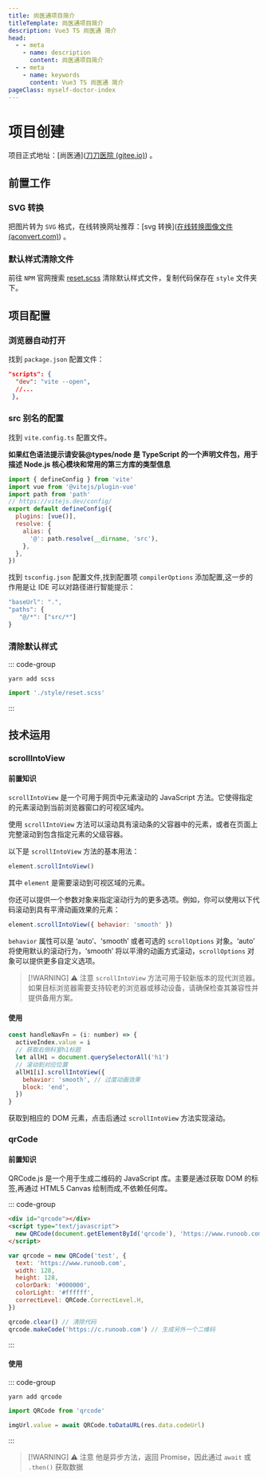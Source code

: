 ```yaml
---
title: 尚医通项目简介
titleTemplate: 尚医通项目简介
description: Vue3 TS 尚医通 简介
head:
  - - meta
    - name: description
      content: 尚医通项目简介
  - - meta
    - name: keywords
      content: Vue3 TS 尚医通 简介
pageClass: myself-doctor-index
---
```


# 项目创建

项目正式地址：[尚医通]([刀刀医院 (gitee.io)](http://duyidao.gitee.io/doctor/)) 。

## 前置工作

### SVG 转换

把图片转为 `SVG` 格式，在线转换网址推荐：[svg 转换]([在线转换图像文件 (aconvert.com)](https://www.aconvert.com/cn/image/)) 。

### 默认样式清除文件

前往 `NPM` 官网搜索 [reset.scss](https://www.npmjs.com/package/reset.scss) 清除默认样式文件，复制代码保存在 `style` 文件夹下。

## 项目配置

### 浏览器自动打开

找到 `package.json` 配置文件：

```json
"scripts": {
  "dev": "vite --open",
  //...
 },
```

### src 别名的配置

找到 `vite.config.ts` 配置文件。

**如果红色语法提示请安装@types/node 是 TypeScript 的一个声明文件包，用于描述 Node.js 核心模块和常用的第三方库的类型信息**

```js
import { defineConfig } from 'vite'
import vue from '@vitejs/plugin-vue'
import path from 'path'
// https://vitejs.dev/config/
export default defineConfig({
  plugins: [vue()],
  resolve: {
    alias: {
      '@': path.resolve(__dirname, 'src'),
    },
  },
})
```

找到 `tsconfig.json` 配置文件,找到配置项 `compilerOptions` 添加配置,这一步的作用是让 IDE 可以对路径进行智能提示：

```js
"baseUrl": ".",
"paths": {
   "@/*": ["src/*"]
}
```

### 清除默认样式

::: code-group

```shell [yarn]
yarn add scss
```

```js [main.ts]
import './style/reset.scss'
```

:::

## 技术运用

### scrollIntoView

#### 前置知识

`scrollIntoView` 是一个可用于网页中元素滚动的 JavaScript 方法。它使得指定的元素滚动到当前浏览器窗口的可视区域内。

使用 `scrollIntoView` 方法可以滚动具有滚动条的父容器中的元素，或者在页面上完整滚动到包含指定元素的父级容器。

以下是 `scrollIntoView` 方法的基本用法：

```js
element.scrollIntoView()
```

其中 `element` 是需要滚动到可视区域的元素。

你还可以提供一个参数对象来指定滚动行为的更多选项。例如，你可以使用以下代码滚动到具有平滑动画效果的元素：

```js
element.scrollIntoView({ behavior: 'smooth' })
```

`behavior` 属性可以是 ‘auto’、‘smooth’ 或者可选的 `scrollOptions` 对象。‘auto’ 将使用默认的滚动行为，‘smooth’ 将以平滑的动画方式滚动，`scrollOptions` 对象可以提供更多自定义选项。

> [!WARNING] ⚠ 注意
> `scrollIntoView` 方法可用于较新版本的现代浏览器。如果目标浏览器需要支持较老的浏览器或移动设备，请确保检查其兼容性并提供备用方案。

#### 使用

```js
const handleNavFn = (i: number) => {
  activeIndex.value = i
  // 获取右侧科室h1标题
  let allH1 = document.querySelectorAll('h1')
  // 滚动到对应位置
  allH1[i].scrollIntoView({
    behavior: 'smooth', // 过度动画效果
    block: 'end',
  })
}
```

获取到相应的 DOM 元素，点击后通过 `scrollIntoView` 方法实现滚动。

### qrCode

#### 前置知识

QRCode.js 是一个用于生成二维码的 JavaScript 库。主要是通过获取 DOM 的标签,再通过 HTML5 Canvas 绘制而成,不依赖任何库。

::: code-group

```html [基本用法]
<div id="qrcode"></div>
<script type="text/javascript">
  new QRCode(document.getElementById('qrcode'), 'https://www.runoob.com') // 设置要生成二维码的链接
</script>
```

```js [可选参数]
var qrcode = new QRCode('test', {
  text: 'https://www.runoob.com',
  width: 128,
  height: 128,
  colorDark: '#000000',
  colorLight: '#ffffff',
  correctLevel: QRCode.CorrectLevel.H,
})
```

```js [方法]
qrcode.clear() // 清除代码
qrcode.makeCode('https://c.runoob.com') // 生成另外一个二维码
```

:::

#### 使用

::: code-group

```shell [引入]
yarn add qrcode
```

```js [注册使用]
import QRCode from 'qrcode'
```

```js [生成二维码]
imgUrl.value = await QRCode.toDataURL(res.data.codeUrl)
```

:::

> [!WARNING] ⚠ 注意
> 他是异步方法，返回 Promise，因此通过 `await` 或 `.then()` 获取数据
